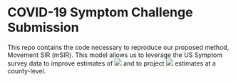 # COVID-19 Symptom Challenge Submission

This repo contains the code necessary to reproduce our proposed method, Movement SIR (mSIR). This model allows us to leverage the US Symptom survey data to improve estimates of <img src="https://render.githubusercontent.com/render/math?math=R_{t}"> and to project <img src="https://render.githubusercontent.com/render/math?math=R_{t}"> estimates at a county-level.

